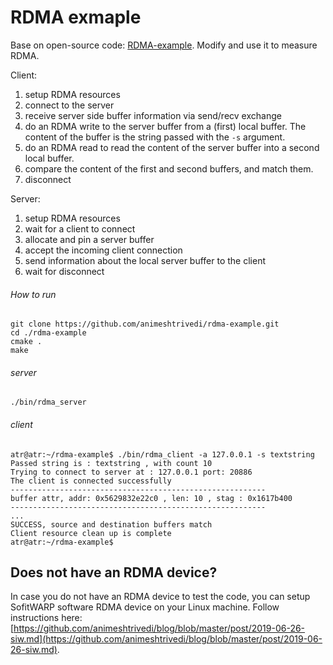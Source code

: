 # RDMA exmaple

Base on open-source code: [RDMA-example](https://github.com/animeshtrivedi/rdma-example). Modify and use it to measure RDMA.

Client: 
  1. setup RDMA resources   
  2. connect to the server 
  3. receive server side buffer information via send/recv exchange 
  4. do an RDMA write to the server buffer from a (first) local buffer. The content of the buffer is the string passed with the `-s` argument. 
  5. do an RDMA read to read the content of the server buffer into a second local buffer. 
  6. compare the content of the first and second buffers, and match them. 
  7. disconnect 

Server: 
  1. setup RDMA resources 
  2. wait for a client to connect 
  3. allocate and pin a server buffer
  4. accept the incoming client connection 
  5. send information about the local server buffer to the client 
  6. wait for disconnect

###### How to run      
```text
git clone https://github.com/animeshtrivedi/rdma-example.git
cd ./rdma-example
cmake .
make
``` 
 
###### server
```text
./bin/rdma_server
```
###### client
```text
atr@atr:~/rdma-example$ ./bin/rdma_client -a 127.0.0.1 -s textstring 
Passed string is : textstring , with count 10 
Trying to connect to server at : 127.0.0.1 port: 20886 
The client is connected successfully 
---------------------------------------------------------
buffer attr, addr: 0x5629832e22c0 , len: 10 , stag : 0x1617b400 
---------------------------------------------------------
...
SUCCESS, source and destination buffers match 
Client resource clean up is complete 
atr@atr:~/rdma-example$ 

```

## Does not have an RDMA device?
In case you do not have an RDMA device to test the code, you can setup SofitWARP software RDMA device on your Linux machine. Follow instructions here: [https://github.com/animeshtrivedi/blog/blob/master/post/2019-06-26-siw.md](https://github.com/animeshtrivedi/blog/blob/master/post/2019-06-26-siw.md).
